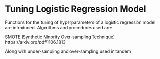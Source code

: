 # Tuning Logistic Regression Model

Functions for the tuning of hyperparameters of a logistic regression model are introduced.  Algorithms and procedures used are:

SMOTE (Synthetic Minority Over-sampling Technique)
https://arxiv.org/pdf/1106.1813

Along with under-sampling and over-sampling used in tandem

